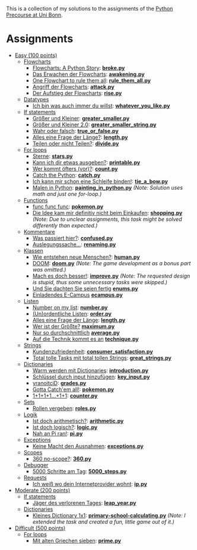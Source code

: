 This is a collection of my solutions to the assignments of the
[Python Precourse at Uni Bonn](https://itsec.cs.uni-bonn.de/vorkurs/).

# Assignments

- [Easy (100 points)](https://itsec.cs.uni-bonn.de/vorkurs/aufgaben-fuer-100/)
  - [Flowcharts](https://itsec.cs.uni-bonn.de/vorkurs/aufgaben-fuer-100/flowcharts/)
    - [Flowcharts: A Python Story](https://itsec.cs.uni-bonn.de/vorkurs/aufgaben-fuer-100/flowcharts/004/):
      **[broke.py](src/easy/flowcharts/broke.py)**
    - [Das Erwachen der Flowcharts](https://itsec.cs.uni-bonn.de/vorkurs/aufgaben-fuer-100/flowcharts/005/):
      **[awakening.py](src/easy/flowcharts/awakening.py)**
    - [One Flowchart to rule them all](https://itsec.cs.uni-bonn.de/vorkurs/aufgaben-fuer-100/flowcharts/006/):
      **[rule_them_all.py](src/easy/flowcharts/rule_them_all.py)**
    - [Angriff der Flowcharts](https://itsec.cs.uni-bonn.de/vorkurs/aufgaben-fuer-100/flowcharts/001/):
      **[attack.py](src/easy/flowcharts/attack.py)**
    - [Der Aufstieg der Flowcharts](https://itsec.cs.uni-bonn.de/vorkurs/aufgaben-fuer-100/flowcharts/003/):
      **[rise.py](src/easy/flowcharts/rise.py)**
  - [Datatypes](https://itsec.cs.uni-bonn.de/vorkurs/aufgaben-fuer-100/datentypen/)
    - [Ich bin was auch immer du willst](https://itsec.cs.uni-bonn.de/vorkurs/aufgaben-fuer-100/datentypen/001/):
      **[whatever_you_like.py](src/easy/datatypes/whatever_you_like.py)**
  - [If statements](https://itsec.cs.uni-bonn.de/vorkurs/aufgaben-fuer-100/if-abfragen/)
    - [Größer und Kleiner](https://itsec.cs.uni-bonn.de/vorkurs/aufgaben-fuer-100/if-abfragen/001/):
      **[greater_smaller.py](src/easy/if/greater_smaller.py)**
    - [Größer und Kleiner 2.0](https://itsec.cs.uni-bonn.de/vorkurs/aufgaben-fuer-100/if-abfragen/005/):
      **[greater_smaller_string.py](src/easy/if/greater_smaller_string.py)**
    - [Wahr oder falsch](https://itsec.cs.uni-bonn.de/vorkurs/aufgaben-fuer-100/if-abfragen/002/):
      **[true_or_false.py](src/easy/if/true_or_false.py)**
    - [Alles eine Frage der Länge?](https://itsec.cs.uni-bonn.de/vorkurs/aufgaben-fuer-100/if-abfragen/003/):
      **[length.py](src/easy/if/length.py)**
    - [Teilen oder nicht Teilen?](https://itsec.cs.uni-bonn.de/vorkurs/aufgaben-fuer-100/if-abfragen/004/):
      **[divide.py](src/easy/if/divide.py)**
  - [For loops](https://itsec.cs.uni-bonn.de/vorkurs/aufgaben-fuer-100/for-loops/)
    - [Sterne](https://itsec.cs.uni-bonn.de/vorkurs/aufgaben-fuer-100/for-loops/001/):
      **[stars.py](src/easy/for/stars.py)**
    - [Kann ich dir etwas ausgeben?](https://itsec.cs.uni-bonn.de/vorkurs/aufgaben-fuer-100/for-loops/002/):
      **[printable.py](src/easy/for/printable.py)**
    - [Wer kommt öfters (vor)?](https://itsec.cs.uni-bonn.de/vorkurs/aufgaben-fuer-100/for-loops/005/):
      **[count.py](src/easy/for/count.py)**
    - [Catch the Python](https://itsec.cs.uni-bonn.de/vorkurs/aufgaben-fuer-100/for-loops/003/):
      **[catch.py](src/easy/for/catch.py)**
    - [Ich kann mir schon eine Schleife binden!](https://itsec.cs.uni-bonn.de/vorkurs/aufgaben-fuer-100/for-loops/004/):
      **[tie_a_bow.py](src/easy/for/tie_a_bow.py)**
    - [Malen in Python](https://itsec.cs.uni-bonn.de/vorkurs/aufgaben-fuer-100/for-loops/006/):
      **[painting_in_python.py](src/easy/for/painting_in_python.py)**
      *(Note: Solution uses math and just one for-loop.)*
  - [Functions](https://itsec.cs.uni-bonn.de/vorkurs/aufgaben-fuer-100/funktionen/)
    - [func func func](https://itsec.cs.uni-bonn.de/vorkurs/aufgaben-fuer-100/funktionen/001/):
      **[pokemon.py](src/easy/functions/pokemon.py)**
    - [Die Idee kam mir definitiv nicht beim Einkaufen](https://itsec.cs.uni-bonn.de/vorkurs/aufgaben-fuer-100/funktionen/002/):
      **[shopping.py](src/easy/functions/shopping.py)**
      *(Note: Due to unclear assignments, this task might be solved differently than expected.)*
  - [Kommentare](https://itsec.cs.uni-bonn.de/vorkurs/aufgaben-fuer-100/kommentare/)
    - [Was passiert hier?](https://itsec.cs.uni-bonn.de/vorkurs/aufgaben-fuer-100/kommentare/001/):
      **[confused.py](src/easy/comments/confused.py)**
    - [Auslegungssache...](https://itsec.cs.uni-bonn.de/vorkurs/aufgaben-fuer-100/kommentare/002/):
      **[renaming.py](src/easy/comments/renaming.py)**
  - [Klassen](https://itsec.cs.uni-bonn.de/vorkurs/aufgaben-fuer-100/klassen/)
    - [Wie entstehen neue Menschen?](https://itsec.cs.uni-bonn.de/vorkurs/aufgaben-fuer-100/klassen/001/):
      **[human.py](src/easy/classes/human.py)**
    - [DOOM](https://itsec.cs.uni-bonn.de/vorkurs/aufgaben-fuer-100/klassen/002/):
      **[doom.py](src/easy/classes/doom.py)**
      *(Note: The game development as a bonus part was omitted.)*
    - [Mach es doch besser!](https://itsec.cs.uni-bonn.de/vorkurs/aufgaben-fuer-100/klassen/003/):
      **[improve.py](src/easy/classes/improve.py)**
      *(Note: The requested design is stupid, thus some unnecessary tasks were skipped.)*
    - [Und Sie dachten Sie seien fertig](https://itsec.cs.uni-bonn.de/vorkurs/aufgaben-fuer-100/klassen/004/)
      **[enums.py](src/easy/classes/enums.py)**
    - [Einladendes E-Campus](https://itsec.cs.uni-bonn.de/vorkurs/aufgaben-fuer-100/klassen/005/)
      **[ecampus.py](src/easy/classes/ecampus.py)**
  - [Listen](https://itsec.cs.uni-bonn.de/vorkurs/aufgaben-fuer-100/listen/)
    - [Number on my list](https://itsec.cs.uni-bonn.de/vorkurs/aufgaben-fuer-100/listen/001/):
      **[number.py](src/easy/lists/number.py)**
    - [(Un)ordentliche Listen](https://itsec.cs.uni-bonn.de/vorkurs/aufgaben-fuer-100/listen/005/):
      **[order.py](src/easy/lists/order.py)**
    - [Alles eine Frage der Länge](https://itsec.cs.uni-bonn.de/vorkurs/aufgaben-fuer-100/listen/004/):
      **[length.py](src/easy/lists/length.py)**
    - [Wer ist der Größte?](https://itsec.cs.uni-bonn.de/vorkurs/aufgaben-fuer-100/listen/002/)
      **[maximum.py](src/easy/lists/maximum.py)**
    - [Nur so durchschnittlich](https://itsec.cs.uni-bonn.de/vorkurs/aufgaben-fuer-100/listen/003/)
      **[average.py](src/easy/lists/average.py)**
    - [Auf die Technik kommt es an](https://itsec.cs.uni-bonn.de/vorkurs/aufgaben-fuer-100/listen/006/)
        **[technique.py](src/easy/lists/technique.py)**
  - [Strings](https://itsec.cs.uni-bonn.de/vorkurs/aufgaben-fuer-100/strings/)
    - [Kundenzufriedenheit](https://itsec.cs.uni-bonn.de/vorkurs/aufgaben-fuer-100/strings/001/):
      **[consumer_satisfaction.py](src/easy/strings/consumer_satisfaction.py)**
    - [Total tolle Tasks mit total tollen Strings](https://itsec.cs.uni-bonn.de/vorkurs/aufgaben-fuer-100/strings/002/):
      **[great_strings.py](src/easy/strings/great_strings.py)**
  - [Dictionaries](https://itsec.cs.uni-bonn.de/vorkurs/aufgaben-fuer-100/dictionaries/)
    - [Warm werden mit Dictionaries](https://itsec.cs.uni-bonn.de/vorkurs/aufgaben-fuer-100/dictionaries/001/):
      **[introduction.py](src/easy/dictionaries/introduction.py)**
    - [Schlüssel durch input hinzufügen](https://itsec.cs.uni-bonn.de/vorkurs/aufgaben-fuer-100/dictionaries/002/):
      **[key_input.py](src/easy/dictionaries/key_input.py)**
    - [yranoitciD](https://itsec.cs.uni-bonn.de/vorkurs/aufgaben-fuer-100/dictionaries/005/):
      **[grades.py](src/easy/dictionaries/grades.py)**
    - [Gotta Catch'em all!](https://itsec.cs.uni-bonn.de/vorkurs/aufgaben-fuer-100/dictionaries/003/):
      **[pokemon.py](src/easy/dictionaries/pokemon.py)**
    - [1+1+1+1...+1+1](https://itsec.cs.uni-bonn.de/vorkurs/aufgaben-fuer-100/dictionaries/004/):
      **[counter.py](src/easy/dictionaries/counter.py)**
  - [Sets](https://itsec.cs.uni-bonn.de/vorkurs/aufgaben-fuer-100/sets/)
    - [Rollen vergeben](https://itsec.cs.uni-bonn.de/vorkurs/aufgaben-fuer-100/sets/001/):
      **[roles.py](src/easy/sets/roles.py)**
  - [Logik](https://itsec.cs.uni-bonn.de/vorkurs/aufgaben-fuer-100/logik/)
    - [Ist doch arithmetisch?](https://itsec.cs.uni-bonn.de/vorkurs/aufgaben-fuer-100/logik/002/):
      **[arithmetic.py](src/easy/logic/arithmetic.py)**
    - [Ist doch logisch?](https://itsec.cs.uni-bonn.de/vorkurs/aufgaben-fuer-100/logik/001/):
      **[logic.py](src/easy/logic/logic.py)**
    - [Nah an Pi ran!](https://itsec.cs.uni-bonn.de/vorkurs/aufgaben-fuer-100/logik/003/):
      **[pi.py](src/easy/logic/pi.py)**
  - [Exceptions](https://itsec.cs.uni-bonn.de/vorkurs/aufgaben-fuer-100/exceptions/)
    - [Keine Macht den Ausnahmen](https://itsec.cs.uni-bonn.de/vorkurs/aufgaben-fuer-100/exceptions/001/):
      **[exceptions.py](src/easy/exceptions/exceptions.py)**
  - [Scopes](https://itsec.cs.uni-bonn.de/vorkurs/aufgaben-fuer-100/scopes/)
    - [360 no-scope?](https://itsec.cs.uni-bonn.de/vorkurs/aufgaben-fuer-100/scopes/001/):
      **[360.py](src/easy/scopes/360.py)**
  - [Debugger](https://itsec.cs.uni-bonn.de/vorkurs/aufgaben-fuer-100/debugger/)
    - [5000 Schritte am Tag](https://itsec.cs.uni-bonn.de/vorkurs/aufgaben-fuer-100/debugger/001/):
      **[5000_steps.py](src/easy/debugger/5000_steps.py)**
  - [Requests](https://itsec.cs.uni-bonn.de/vorkurs/aufgaben-fuer-100/requests/)
    - [Ich weiß wo dein Internetprovider wohnt](https://itsec.cs.uni-bonn.de/vorkurs/aufgaben-fuer-100/requests/001/):
      **[ip.py](src/easy/requests/ip.py)**
- [Moderate (200 points)](https://itsec.cs.uni-bonn.de/vorkurs/aufgaben-fuer-200/)
  - [If statements](https://itsec.cs.uni-bonn.de/vorkurs/aufgaben-fuer-200/if-abfragen/)
    - [Jäger des verlorenen Tages](https://itsec.cs.uni-bonn.de/vorkurs/aufgaben-fuer-200/if-abfragen/001/):
      **[leap_year.py](src/moderate/if/leap_year.py)**
  - [Dictionaries](https://itsec.cs.uni-bonn.de/vorkurs/aufgaben-fuer-200/dictionaries/)
    - [Kleines Dictionary 1x1](https://itsec.cs.uni-bonn.de/vorkurs/aufgaben-fuer-200/dictionaries/002/):
      **[primary-school-calculating.py](src/moderate/dictionaries/primary-school-calculating.py)**
      *(Note: I extended the task and created a fun, little game out of it.)*
- [Difficult (500 points)](https://itsec.cs.uni-bonn.de/vorkurs/aufgaben-fuer-500/)
  - [For loops](https://itsec.cs.uni-bonn.de/vorkurs/aufgaben-fuer-500/for-loops/)
    - [Mit alten Griechen sieben](https://itsec.cs.uni-bonn.de/vorkurs/aufgaben-fuer-500/for-loops/002/):
      **[prime.py](src/difficult/for/prime.py)**